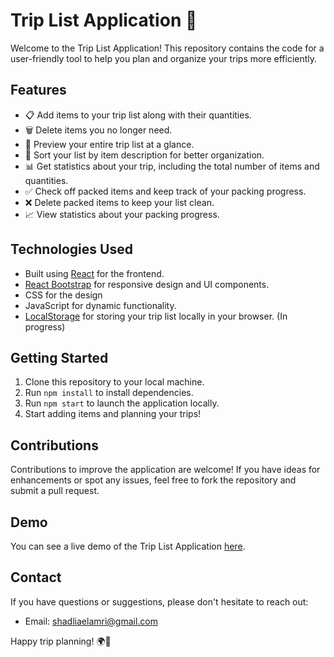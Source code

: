 # Trip List Application 🧳

Welcome to the Trip List Application! This repository contains the code for a user-friendly tool to help you plan and organize your trips more efficiently.

## Features

- 📋 Add items to your trip list along with their quantities.
- 🗑️ Delete items you no longer need.
- 👀 Preview your entire trip list at a glance.
- 📝 Sort your list by item description for better organization.
- 📊 Get statistics about your trip, including the total number of items and quantities.
- ✅ Check off packed items and keep track of your packing progress.
- ❌ Delete packed items to keep your list clean.
- 📈 View statistics about your packing progress.

## Technologies Used

- Built using [React](https://reactjs.org/) for the frontend.
- [React Bootstrap](https://react-bootstrap.github.io/) for responsive design and UI components.
- CSS for the design 
- JavaScript for dynamic functionality.
- [LocalStorage](https://developer.mozilla.org/en-US/docs/Web/API/Window/localStorage) for storing your trip list locally in your browser. (In progress)

## Getting Started

1. Clone this repository to your local machine.
2. Run `npm install` to install dependencies.
3. Run `npm start` to launch the application locally.
4. Start adding items and planning your trips!

## Contributions

Contributions to improve the application are welcome! If you have ideas for enhancements or spot any issues, feel free to fork the repository and submit a pull request.


## Demo

You can see a live demo of the Trip List Application [here](https://shadlia.github.io/Trip-packing-list-React/).

## Contact

If you have questions or suggestions, please don't hesitate to reach out:

- Email: [shadliaelamri@gmail.com](shadliaelamri@gmail.com)


Happy trip planning! 🌍🧳

